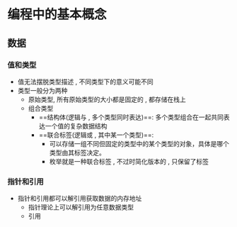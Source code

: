 # 编程中的基本概念

## 数据

### 值和类型
- 值无法摆脱类型描述 , 不同类型下的意义可能不同
- 类型一般分为两种
	- 原始类型, 所有原始类型的大小都是固定的 , 都存储在栈上
	- 组合类型
		- ==结构体(逻辑与 , 多个类型同时表达)==: 多个类型组合在一起共同表达一个值的复杂数据结构
		- ==联合标签(逻辑或 , 其中某一个类型)==: 
			- 可以存储一组不同但固定的类型中的某个类型的对象，具体是哪个类型由其标签决定。
			- 枚举就是一种联合标签 , 不过时简化版本的 , 只保留了标签

### 指针和引用

- 指针和引用都可以解引用获取数据的内存地址
	- 指针理论上可以解引用为任意数据类型
	- 引用
